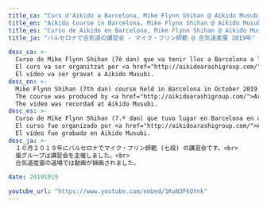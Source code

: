 ```yaml
---
title_ca: "Curs d'Aikido a Barcelona, Mike Flynn Shihan @ Aikido Musubi 2019"
title_en: "Aikido Course in Barcelona, Mike Flynn Shihan @ Aikido Musubi 2019"
title_es: "Curso de Aikido en Barcelona, Mike Flynn Shihan @ Aikido Musubi 2019"
title_ja: "バルセロナで合気道の講習会 - マイク・フリン師範 @ 合気道産靈 2019年"

desc_ca: >-
  Curso de Mike Flynn Shihan (7è dan) que va tenir lloc a Barcelona a l'octubre del 2019.<br>
  El curs va ser organitzat per <a href="http://aikidoarashigroup.com/">Arashi Group</a>.<br>
  El vídeo va ser gravat a Aikido Musubi.
desc_en: >-
  Mike Flynn Shihan (7th dan) course held in Barcelona in October 2019.<br>
  The course was produced by <a href="http://aikidoarashigroup.com/">Arashi Group</a>.<br>
  The video was recordad at Aikido Musubi.
desc_es: >-
  Curso de Mike Flynn Shihan (7.º dan) que tuvo lugar en Barcelona en octubre del 2019.<br>
  El curso fue organizado por <a href="http://aikidoarashigroup.com/">Arashi Group</a>.<br>
  El vídeo fue grabado en Aikido Musubi.
desc_ja: >-
  １０月２０１９年にバルセロナでマイク・フリン師範 (七段) の講習会です。<br>
  嵐グループは講習会を主催しました。<br>
  合気道産靈の道場では動画が録画されました。

date: 20191019

youtube_url: "https://www.youtube.com/embed/1KuN3F6OYnk"
---
```

